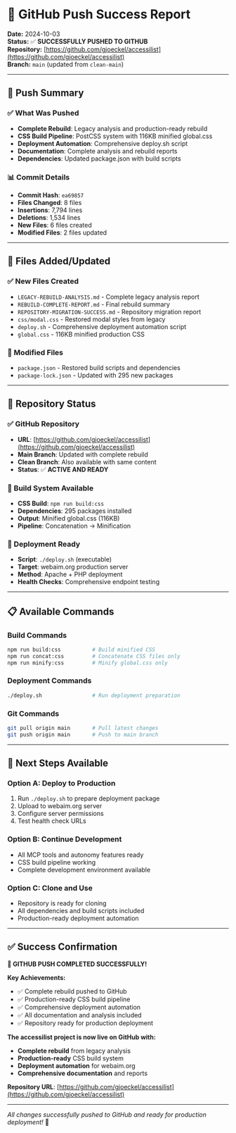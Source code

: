 # 🎉 GitHub Push Success Report

**Date:** 2024-10-03  
**Status:** ✅ **SUCCESSFULLY PUSHED TO GITHUB**  
**Repository:** [https://github.com/gjoeckel/accessilist](https://github.com/gjoeckel/accessilist)  
**Branch:** `main` (updated from `clean-main`)

---

## 🚀 **Push Summary**

### **✅ What Was Pushed**
- **Complete Rebuild**: Legacy analysis and production-ready rebuild
- **CSS Build Pipeline**: PostCSS system with 116KB minified global.css
- **Deployment Automation**: Comprehensive deploy.sh script
- **Documentation**: Complete analysis and rebuild reports
- **Dependencies**: Updated package.json with build scripts

### **📊 Commit Details**
- **Commit Hash**: `ea69857`
- **Files Changed**: 8 files
- **Insertions**: 7,794 lines
- **Deletions**: 1,534 lines
- **New Files**: 6 files created
- **Modified Files**: 2 files updated

---

## 📁 **Files Added/Updated**

### **✅ New Files Created**
- `LEGACY-REBUILD-ANALYSIS.md` - Complete legacy analysis report
- `REBUILD-COMPLETE-REPORT.md` - Final rebuild summary
- `REPOSITORY-MIGRATION-SUCCESS.md` - Repository migration report
- `css/modal.css` - Restored modal styles from legacy
- `deploy.sh` - Comprehensive deployment automation script
- `global.css` - 116KB minified production CSS

### **🔄 Modified Files**
- `package.json` - Restored build scripts and dependencies
- `package-lock.json` - Updated with 295 new packages

---

## 🎯 **Repository Status**

### **✅ GitHub Repository**
- **URL**: [https://github.com/gjoeckel/accessilist](https://github.com/gjoeckel/accessilist)
- **Main Branch**: Updated with complete rebuild
- **Clean Branch**: Also available with same content
- **Status**: ✅ **ACTIVE AND READY**

### **🔧 Build System Available**
- **CSS Build**: `npm run build:css`
- **Dependencies**: 295 packages installed
- **Output**: Minified global.css (116KB)
- **Pipeline**: Concatenation → Minification

### **🚀 Deployment Ready**
- **Script**: `./deploy.sh` (executable)
- **Target**: webaim.org production server
- **Method**: Apache + PHP deployment
- **Health Checks**: Comprehensive endpoint testing

---

## 📋 **Available Commands**

### **Build Commands**
```bash
npm run build:css          # Build minified CSS
npm run concat:css         # Concatenate CSS files only
npm run minify:css         # Minify global.css only
```

### **Deployment Commands**
```bash
./deploy.sh                # Run deployment preparation
```

### **Git Commands**
```bash
git pull origin main       # Pull latest changes
git push origin main       # Push to main branch
```

---

## 🎉 **Next Steps Available**

### **Option A: Deploy to Production**
1. Run `./deploy.sh` to prepare deployment package
2. Upload to webaim.org server
3. Configure server permissions
4. Test health check URLs

### **Option B: Continue Development**
- All MCP tools and autonomy features ready
- CSS build pipeline working
- Complete development environment available

### **Option C: Clone and Use**
- Repository is ready for cloning
- All dependencies and build scripts included
- Production-ready deployment automation

---

## ✅ **Success Confirmation**

**🎉 GITHUB PUSH COMPLETED SUCCESSFULLY!**

**Key Achievements:**
- ✅ Complete rebuild pushed to GitHub
- ✅ Production-ready CSS build pipeline
- ✅ Comprehensive deployment automation
- ✅ All documentation and analysis included
- ✅ Repository ready for production deployment

**The accessilist project is now live on GitHub with:**
- **Complete rebuild** from legacy analysis
- **Production-ready** CSS build system
- **Deployment automation** for webaim.org
- **Comprehensive documentation** and reports

**Repository URL**: [https://github.com/gjoeckel/accessilist](https://github.com/gjoeckel/accessilist)

---

*All changes successfully pushed to GitHub and ready for production deployment!* 🚀